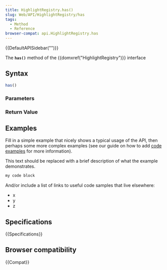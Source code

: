 ```yaml
---
title: HighlightRegistry.has()
slug: Web/API/HighlightRegistry/has
tags:
  - Method
  - Reference
browser-compat: api.HighlightRegistry.has
---
```

{{DefaultAPISidebar("")}}

The **`has()`** method of the {{domxref("HighlightRegistry")}} interface 

## Syntax

```js
has()
```

### Parameters



### Return Value



## Examples

Fill in a simple example that nicely shows a typical usage of the API, then perhaps some more complex examples (see our guide on how to add [code examples](/en-US/docs/MDN/Contribute/Structures/Code_examples) for more information).

This text should be replaced with a brief description of what the example demonstrates.

```js
my code block
```

And/or include a list of links to useful code samples that live elsewhere:

*   x
*   y
*   z

## Specifications

{{Specifications}}

## Browser compatibility

{{Compat}}

